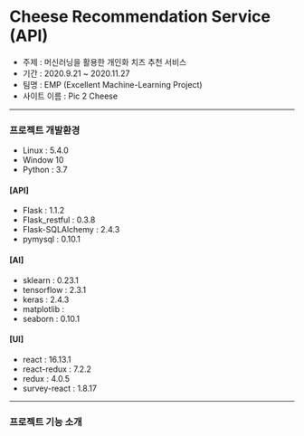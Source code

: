 # Cheese Recommendation Service (API)

- 주제 : 머신러닝을 활용한 개인화 치즈 추천 서비스
- 기간 : 2020.9.21 ~ 2020.11.27
- 팀명 : EMP (Excellent Machine-Learning Project)
- 사이트 이름 : Pic 2 Cheese

--- 

### 프로젝트 개발환경

- Linux : 5.4.0
- Window 10
- Python : 3.7

#### [API]
- Flask : 1.1.2
- Flask_restful : 0.3.8
- Flask-SQLAlchemy : 2.4.3
- pymysql : 0.10.1

#### [AI]
- sklearn : 0.23.1
- tensorflow : 2.3.1
- keras : 2.4.3
- matplotlib : 
- seaborn : 0.10.1

#### [UI]
- react : 16.13.1
- react-redux : 7.2.2
- redux : 4.0.5
- survey-react : 1.8.17

--- 

### 프로젝트 기능 소개
